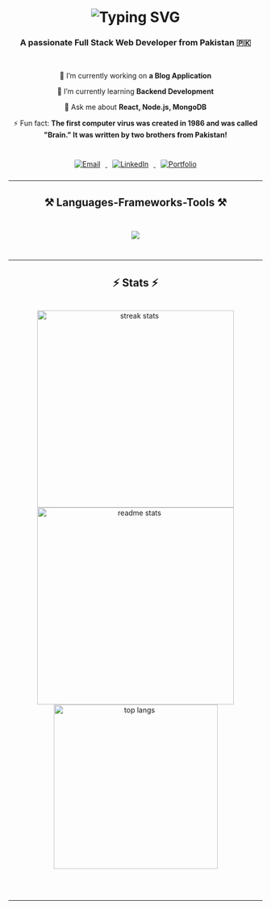 <h1 align="center">
    <img src="https://readme-typing-svg.herokuapp.com/?font=Righteous&size=35&center=true&vCenter=true&width=500&height=70&duration=4000&lines=Hi+There!+👋;+I'm+Hamza+Hussain!;" alt="Typing SVG" />
</h1>

<h3 align="center">
    A passionate Full Stack Web Developer from Pakistan 🇵🇰
</h3>

<br/>

<div align="center">
 
 🔭 I’m currently working on **a Blog Application**
 
 🌱 I’m currently learning **Backend Development**

💬 Ask me about **React, Node.js, MongoDB**

⚡ Fun fact: **The first computer virus was created in 1986 and was called "Brain." It was written by two brothers from Pakistan!**
  
</div>

<br/>

<div align="center"> 
  <a href="mailto:hamza.email@example.com" target="_blank">
    <img src="https://img.shields.io/badge/-Email%20Me-D14836?style=for-the-badge&logo=gmail&logoColor=white" 
         alt="Email" style="border-radius: 12px; padding: 10px; transition: transform 0.3s;" 
         onmouseover="this.style.transform='scale(1.1)';" onmouseout="this.style.transform='scale(1)';" />
  </a>
  <a href="https://www.linkedin.com/in/hamza-hussain-0aa2b025a/" target="_blank">
    <img src="https://img.shields.io/badge/-Connect%20on%20LinkedIn-0077B5?style=for-the-badge&logo=linkedin&logoColor=white" 
         alt="LinkedIn" style="border-radius: 12px; padding: 10px; transition: transform 0.3s;" 
         onmouseover="this.style.transform='scale(1.1)';" onmouseout="this.style.transform='scale(1)';" />
  </a>
  <a href="https://portfolio-hamzaa.netlify.app/" target="_blank">
     <img src="https://img.shields.io/badge/-Check%20Out%20My%20Portfolio-FF5722?style=for-the-badge&logo=react&logoColor=white" 
          alt="Portfolio" style="border-radius: 12px; padding: 10px; transition: transform 0.3s;" 
          onmouseover="this.style.transform='scale(1.1)';" onmouseout="this.style.transform='scale(1)';" />
  </a>
</div>

 <hr/>
 
<h2 align="center">⚒️ Languages-Frameworks-Tools ⚒️</h2>
<br/>
<div align="center">
  <img src="https://skillicons.dev/icons?i=html,css,javascript,react,nodejs,express,mongodb,python,bootstrap,tailwind,github,vscode,postman,c,vercel,netlify" 
       style="margin: 10px; transition: transform 0.3s;" 
       onmouseover="this.style.transform='scale(1.1)';" onmouseout="this.style.transform='scale(1)';" />
</div>

<br/>
<hr/>

<h2 align="center">⚡ Stats ⚡</h2>
<br>
<div align=center>
  <img width=390 src="https://github-readme-streak-stats-salesp07.vercel.app/?user=HamzaHussain123&count_private=true&theme=react&border_radius=10" alt="streak stats"/>
  <img width=390 src="https://github-readme-stats-salesp07.vercel.app/api?username=HamzaHussain123&count_private=true&show_icons=true&theme=react&rank_icon=github&border_radius=10" alt="readme stats" />
  <br/>
  <img width=325 align="center" src="https://github-readme-stats-salesp07.vercel.app/api/top-langs/?username=HamzaHussain123&hide=HTML&langs_count=8&layout=compact&theme=react&border_radius=10&size_weight=0.5&count_weight=0.5&exclude_repo=github-readme-stats" alt="top langs" />
</div>

<br/><br/>

<hr/>

<br/>
